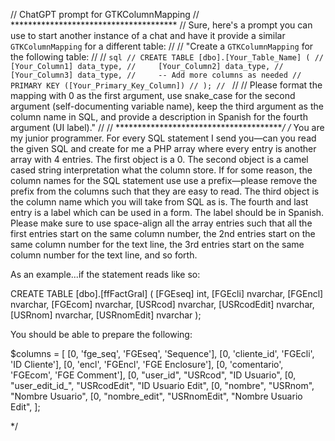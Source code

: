 // ChatGPT prompt for GTKColumnMapping
// **************************************
// Sure, here's a prompt you can use to start another instance of a chat and have it provide a similar `GTKColumnMapping` for a different table:
// 
// "Create a `GTKColumnMapping` for the following table:
// 
// ```sql
// CREATE TABLE [dbo].[Your_Table_Name] (
//     [Your_Column1] data_type,
//     [Your_Column2] data_type,
//     [Your_Column3] data_type,
//     -- Add more columns as needed
//     PRIMARY KEY ([Your_Primary_Key_Column])
// );
// ```
// 
// Please format the mapping with 0 as the first argument, use snake_case for the second argument (self-documenting variable name), keep the third argument as the column name in SQL, and provide a description in Spanish for the fourth argument (UI label)."
// 
// ***************************************/
/*
You are my junior programmer. 
For every SQL statement I send you—can you read the given SQL and 
create for me a PHP array where every entry is another array with 4 entries. 
The first object is a 0. 
The second object is a camel cased string interpretation what the column store. 
If for some reason, the column names for the SQL statement use use a prefix—please remove the prefix from the columns such that they are easy to read.
The third object is the column name which you will take from SQL as is.
The fourth and last entry is a label which can be used in a form. The label should be in Spanish.
Please make sure to use space-align all the array entries such that all 
the first entries start on the same column number, 
the 2nd entries start on the same column number for the text line,
the 3rd entries start on the same column number for the text line,
and so forth.

As an example...if the statement reads like so:

CREATE TABLE [dbo].[ffFactGral] (
    [FGEseq] int,
    [FGEcli] nvarchar,
    [FGEncl] nvarchar,
    [FGEcom] nvarchar,
    [USRcod] nvarchar,
    [USRcodEdit] nvarchar,
    [USRnom] nvarchar,
    [USRnomEdit] nvarchar
);

You should be able to prepare the following:

$columns = [
    [0, 'fge_seq',        'FGEseq',        'Sequence'],
    [0, 'cliente_id',     'FGEcli',        'ID Cliente'],
    [0, 'encl',           'FGEncl',        'FGE Enclosure'],
    [0, 'comentario',     'FGEcom',        'FGE Comment'],
    [0, "user_id",        "USRcod",        "ID Usuario",
    [0, "user_edit_id_",  "USRcodEdit",    "ID Usuario Edit",
    [0, "nombre",         "USRnom",        "Nombre Usuario",
    [0, "nombre_edit",    "USRnomEdit",    "Nombre Usuario Edit",
];
    



*/